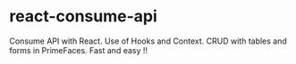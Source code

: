 # react-consume-api
Consume API with React. Use of Hooks and Context. CRUD with tables and forms in PrimeFaces. Fast and easy !!
